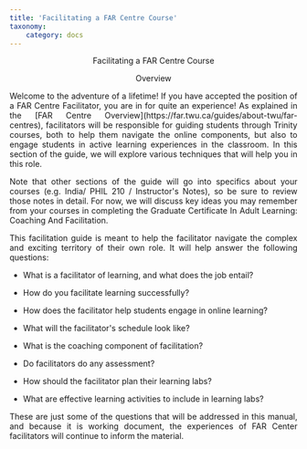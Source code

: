 ```yaml
---
title: 'Facilitating a FAR Centre Course'
taxonomy:
    category: docs
---
```


<p style='text-align: center;'>Facilitating a FAR Centre Course</p>

<p style='text-align: center;'>Overview</p>

<p style='text-align: justify;'>Welcome to the adventure of a lifetime!  If you have accepted the position of a FAR Centre Facilitator, you are in for quite an experience!  As explained in the [FAR Centre Overview](https://far.twu.ca/guides/about-twu/far-centres), facilitators will be responsible for guiding students through Trinity courses, both to help them navigate the online components, but also to engage students in active learning experiences in the classroom.  In this section of the guide, we will explore various techniques that will help you in this role.</p>

<p style='text-align: justify;'>Note that other sections of the guide will go into specifics about your courses (e.g. India/ PHIL 210 / Instructor's Notes), so be sure to review those notes in detail.  For now, we will discuss key ideas you may remember from your courses in completing the Graduate Certificate In Adult Learning: Coaching And Facilitation.</p>

<p style='text-align: justify;'>This facilitation guide is meant to help the facilitator navigate the complex and exciting territory of their own role. It will help answer the following questions:</p>


- <p style='text-align: justify;'>What is a facilitator of learning, and what does the job entail?</p>

- <p style='text-align: justify;'>How do you facilitate learning successfully?</p>

- <p style='text-align: justify;'>How does the facilitator help students engage in online learning?</p>

- <p style='text-align: justify;'>What will the facilitator's schedule look like?</p>

- <p style='text-align: justify;'>What is the coaching component of facilitation?</p>

- <p style='text-align: justify;'>Do facilitators do any assessment?</p>

- <p style='text-align: justify;'>How should the facilitator plan their learning labs?</p>

- <p style='text-align: justify;'>What are effective learning activities to include in learning labs?</p>


<p style='text-align: justify;'>These are just some of the questions that will be addressed in this manual, and because it is working document, the experiences of FAR Center facilitators will continue to inform the material.</p>
